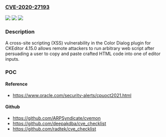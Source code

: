 ### [CVE-2020-27193](https://cve.mitre.org/cgi-bin/cvename.cgi?name=CVE-2020-27193)
![](https://img.shields.io/static/v1?label=Product&message=n%2Fa&color=blue)
![](https://img.shields.io/static/v1?label=Version&message=n%2Fa&color=blue)
![](https://img.shields.io/static/v1?label=Vulnerability&message=n%2Fa&color=brighgreen)

### Description

A cross-site scripting (XSS) vulnerability in the Color Dialog plugin for CKEditor 4.15.0 allows remote attackers to run arbitrary web script after persuading a user to copy and paste crafted HTML code into one of editor inputs.

### POC

#### Reference
- https://www.oracle.com/security-alerts/cpuoct2021.html

#### Github
- https://github.com/ARPSyndicate/cvemon
- https://github.com/deepakdba/cve_checklist
- https://github.com/radtek/cve_checklist

